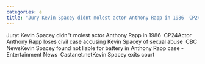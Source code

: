 ```yaml
---
categories: e
title: "Jury Kevin Spacey didnt molest actor Anthony Rapp in 1986  CP24"
---
```

Jury: Kevin Spacey didn"t molest actor Anthony Rapp in 1986&nbsp;&nbsp;CP24Actor Anthony Rapp loses civil case accusing Kevin Spacey of sexual abuse&nbsp;&nbsp;CBC NewsKevin Spacey found not liable for battery in Anthony Rapp case - Entertainment News&nbsp;&nbsp;Castanet.netKevin Spacey exits court 